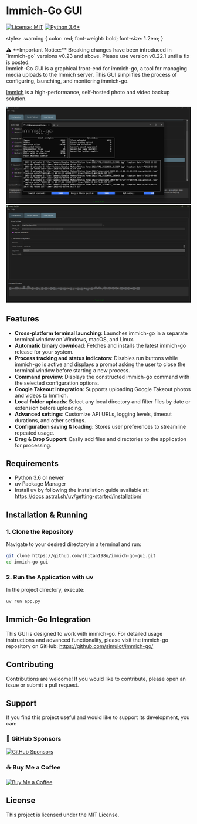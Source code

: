 # Immich-Go GUI

[![License: MIT](https://img.shields.io/badge/License-MIT-yellow.svg)](https://opensource.org/licenses/MIT)
[![Python 3.6+](https://img.shields.io/badge/python-3.6+-blue.svg)](https://www.python.org/downloads/)

style>
  .warning {
    color: red;
    font-weight: bold;
    font-size: 1.2em;
  }
</style>

<div class="warning">
  ⚠️ **Important Notice:** Breaking changes have been introduced in `immich-go` versions v0.23 and above. Please use version v0.22.1 until a fix is posted.
</div

Immich-Go GUI is a graphical front-end for immich-go, a tool for managing media uploads to the Immich server. This GUI simplifies the process of configuring, launching, and monitoring immich-go.

[Immich](https://github.com/immich-app/immich) is a high-performance, self-hosted photo and video backup solution.

![Screenshot](screenshots/screenshot.png)
![Screenshot](screenshots/screenshot1.png)

## Features

* **Cross-platform terminal launching**: Launches immich-go in a separate terminal window on Windows, macOS, and Linux.
* **Automatic binary download**: Fetches and installs the latest immich-go release for your system.
* **Process tracking and status indicators**: Disables run buttons while immich-go is active and displays a prompt asking the user to close the terminal window before starting a new process.
* **Command preview**: Displays the constructed immich-go command with the selected configuration options.
* **Google Takeout integration**: Supports uploading Google Takeout photos and videos to Immich.
* **Local folder uploads**: Select any local directory and filter files by date or extension before uploading.
* **Advanced settings**: Customize API URLs, logging levels, timeout durations, and other settings.
* **Configuration saving & loading**: Stores user preferences to streamline repeated usage.
* **Drag & Drop Support**: Easily add files and directories to the application for processing.

## Requirements

* Python 3.6 or newer
* uv Package Manager
* Install uv by following the installation guide available at:
  https://docs.astral.sh/uv/getting-started/installation/

## Installation & Running

### 1. Clone the Repository
Navigate to your desired directory in a terminal and run:
```bash
git clone https://github.com/shitan198u/immich-go-gui.git
cd immich-go-gui
```

### 2. Run the Application with uv
In the project directory, execute:
```bash
uv run app.py
```



## Immich-Go Integration

This GUI is designed to work with immich-go. For detailed usage instructions and advanced functionality, please visit the immich-go repository on GitHub:
https://github.com/simulot/immich-go/

## Contributing

Contributions are welcome! If you would like to contribute, please open an issue or submit a pull request.

## Support

If you find this project useful and would like to support its development, you can:

### **💖 GitHub Sponsors**

[![GitHub Sponsors](https://img.shields.io/badge/Sponsor-%E2%9D%A4-red?style=for-the-badge&logo=github)](https://github.com/sponsors/shitan198u)

### **☕ Buy Me a Coffee**

[![Buy Me a Coffee](https://img.shields.io/badge/Buy%20Me%20a%20Coffee-%F0%9F%8D%BA-yellow?style=for-the-badge&logo=buy-me-a-coffee)](https://www.buymeacoffee.com/shivashitan)

## License

This project is licensed under the MIT License.

